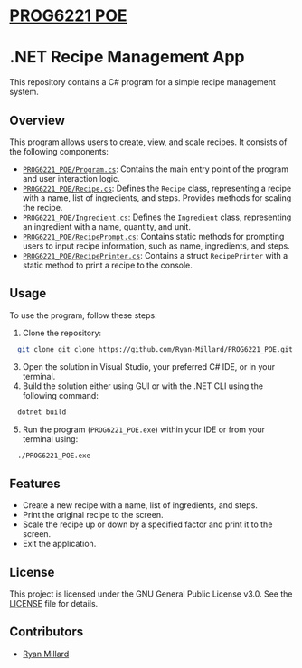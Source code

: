 # [PROG6221 POE](https://github.com/Ryan-Millard/PROG6221_POE)

# .NET Recipe Management App

This repository contains a C# program for a simple recipe management system.

## Overview

This program allows users to create, view, and scale recipes. It consists of the following components:

- [`PROG6221_POE/Program.cs`](https://github.com/Ryan-Millard/PROG6221_POE/blob/main/PROG6221_POE/Program.cs): Contains the main entry point of the program and user interaction logic.
- [`PROG6221_POE/Recipe.cs`](https://github.com/Ryan-Millard/PROG6221_POE/blob/main/PROG6221_POE/Types/Recipe.cs): Defines the `Recipe` class, representing a recipe with a name, list of ingredients, and steps. Provides methods for scaling the recipe.
- [`PROG6221_POE/Ingredient.cs`](https://github.com/Ryan-Millard/PROG6221_POE/blob/main/PROG6221_POE/Types/Ingredient.cs): Defines the `Ingredient` class, representing an ingredient with a name, quantity, and unit.
- [`PROG6221_POE/RecipePrompt.cs`](https://github.com/Ryan-Millard/PROG6221_POE/blob/main/PROG6221_POE/Prompts/RecipePrompt.cs): Contains static methods for prompting users to input recipe information, such as name, ingredients, and steps.
- [`PROG6221_POE/RecipePrinter.cs`](https://github.com/Ryan-Millard/PROG6221_POE/blob/main/PROG6221_POE/Printers/RecipePrinter.cs): Contains a struct `RecipePrinter` with a static method to print a recipe to the console.

## Usage

To use the program, follow these steps:

1. Clone the repository:
```bash
  git clone git clone https://github.com/Ryan-Millard/PROG6221_POE.git
```

3. Open the solution in Visual Studio, your preferred C# IDE, or in your terminal.
4. Build the solution either using GUI or with the .NET CLI using the following command:
```bash
  dotnet build
```
5. Run the program (`PROG6221_POE.exe`) within your IDE or from your terminal using:
```bash
  ./PROG6221_POE.exe
```

## Features

- Create a new recipe with a name, list of ingredients, and steps.
- Print the original recipe to the screen.
- Scale the recipe up or down by a specified factor and print it to the screen.
- Exit the application.

## License

This project is licensed under the GNU General Public License v3.0. See the [LICENSE](https://github.com/Ryan-Millard/PROG6221_POE/blob/main/LICENSE) file for details.

## Contributors

- [Ryan Millard](https://github.com/Ryan-Millard)

